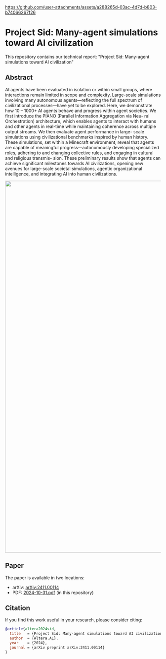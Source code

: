https://github.com/user-attachments/assets/a288265d-03ac-4d7d-b803-b74066267f26



# Project Sid: Many-agent simulations toward AI civilization

This repository contains our technical report: "Project Sid: Many-agent simulations toward AI civilization"

## Abstract

AI agents have been evaluated in isolation or within small groups, where interactions remain limited in scope and complexity. Large-scale simulations involving many autonomous agents—reflecting the full spectrum of civilizational processes—have yet to be explored. Here, we demonstrate how 10 – 1000+ AI agents behave and progress within agent societies. We first introduce the PIANO (Parallel Information Aggregation via Neu- ral Orchestration) architecture, which enables agents to interact with humans and other agents in real-time while maintaining coherence across multiple output streams. We then evaluate agent performance in large- scale simulations using civilizational benchmarks inspired by human history. These simulations, set within a Minecraft environment, reveal that agents are capable of meaningful progress—autonomously developing specialized roles, adhering to and changing collective rules, and engaging in cultural and religious transmis- sion. These preliminary results show that agents can achieve significant milestones towards AI civilizations, opening new avenues for large-scale societal simulations, agentic organizational intelligence, and integrating AI into human civilizations.

<img src="./visual_abstract.png" width="1200">

## Paper

The paper is available in two locations:
- arXiv: [arXiv:2411.00114](https://arxiv.org/abs/2411.00114)
- PDF: [2024-10-31.pdf](2024-10-31.pdf) (in this repository)

## Citation

If you find this work useful in your research, please consider citing:

```bibtex
@article{altera2024sid,
  title   = {Project Sid: Many-agent simulations toward AI civilization},
  author  = {Altera.AL},
  year    = {2024},
  journal = {arXiv preprint arXiv:2411.00114}
}
```